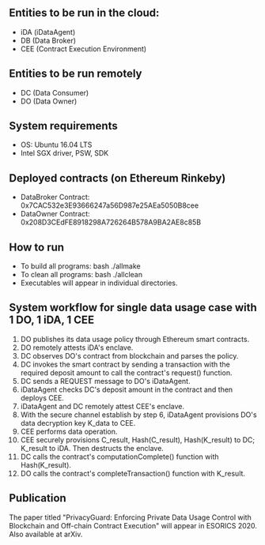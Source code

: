## Entities to be run in the cloud:
- iDA (iDataAgent)
- DB (Data Broker)
- CEE (Contract Execution Environment)

## Entities to be run remotely
- DC (Data Consumer)
- DO (Data Owner)

## System requirements
- OS: Ubuntu 16.04 LTS
- Intel SGX driver, PSW, SDK

## Deployed contracts (on Ethereum Rinkeby)
- DataBroker Contract:  0x7CAC532e3E93666247a56D987e25AEa5050B8cee
- DataOwner Contract:   0x208D3CEdFE8918298A726264B578A9BA2AE8c85B

## How to run
- To build all programs: bash ./allmake
- To clean all programs: bash ./allclean
- Executables will appear in individual directories.

## System workflow for single data usage case with 1 DO, 1 iDA, 1 CEE
1. DO publishes its data usage policy through Ethereum smart contracts.
2. DO remotely attests iDA's enclave.
3. DC observes DO's contract from blockchain and parses the policy.
4. DC invokes the smart contract by sending a transaction with the required deposit amount to call the contract's request() function.
5. DC sends a REQUEST message to DO's iDataAgent.
6. iDataAgent checks DC's deposit amount in the contract and then deploys CEE.
7. iDataAgent and DC remotely attest CEE's enclave.
8. With the secure channel establish by step 6, iDataAgent provisions DO's data decryption key K_data to CEE.
9. CEE performs data operation.
10. CEE securely provisions C_result, Hash(C_result), Hash(K_result) to DC; K_result to iDA. Then destructs the enclave.
11. DC calls the contract's computationComplete() function with Hash(K_result).
12. DO calls the contract's completeTransaction() function with K_result.

## Publication
The paper titled "PrivacyGuard: Enforcing Private Data Usage Control with Blockchain and Off-chain Contract Execution" will appear in ESORICS 2020. Also available at arXiv.
